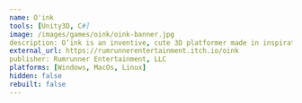 ```yaml
---
name: O'ink
tools: [Unity3D, C#]
image: /images/games/oink/oink-banner.jpg
description: O’ink is an inventive, cute 3D platformer made in inspiration of the classic 3D platformer titles  such as Super Mario N64, Spyro, and the THQ Spongebob series.
external_url: https://rumrunnerentertainment.itch.io/oink
publisher: Rumrunner Entertainment, LLC
platforms: [Windows, MacOs, Linux]
hidden: false
rebuilt: false
---
```


